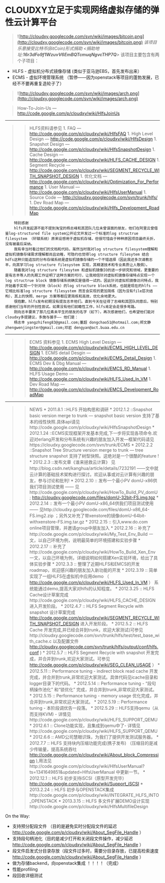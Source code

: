 # CLOUDXY立足于实现网络虚拟存储的弹性云计算平台 #
> ![http://cloudxy.googlecode.com/svn/wiki/images/bitcoin.png](http://cloudxy.googlecode.com/svn/wiki/images/bitcoin.png)  _该项目乐意接受比特币(BitCoin)形式捐助 <捐助地址:**16r3dFo9f1WzuvV6EmBQTcmuqNgvcTHP7Q**>_
该项目主要包含有两个子项目：
  * HLFS - 虚拟机分布式镜像存储 (类似于亚马逊EBS，首先发布出来）
  * ECMS - 虚拟环境管理系统 （暂停——因为openstack等项目的蓬勃发展，已经不不要再重复造轮子了）

> ![http://cloudxy.googlecode.com/svn/wiki/images/arch.png](http://cloudxy.googlecode.com/svn/wiki/images/arch.png)

> How-To-Join-Us            — http://code.google.com/p/cloudxy/wiki/HlfsJoinUs

---

> > HLFS资料请参见
    1. FAQ                — http://code.google.com/p/cloudxy/wiki/HlfsFAQ
    1. High Level Design  — http://code.google.com/p/cloudxy/wiki/HlfsDesign
    1. Snapshot Design    — http://code.google.com/p/cloudxy/wiki/HlfsSnapshotDesign
    1. Cache Design       — http://code.google.com/p/cloudxy/wiki/HLFS_CACHE_DESIGN
    1. Segment Recycle    — http://code.google.com/p/cloudxy/wiki/SEGMENT_RECYCLE_WITH_SNAPSHOT_DESIGN
    1. 优化文档           — http://code.google.com/p/cloudxy/wiki/Optimization_For_Performance
    1. User Manual        — http://code.google.com/p/cloudxy/wiki/HlfsUserManual
    1. Source Code        — http://cloudxy.googlecode.com/svn/trunk/hlfs/
    1. Dev Road Map       — http://code.google.com/p/cloudxy/wiki/Hlfs_Development_RoadMap
```
    特别感谢
    hlfs开发起源不能不提到淘宝的杨志峰和其团队几位未曾谋面的朋友，他们在阿里云曾借鉴log-structured file system公开论文开发过一个标准的log structrue filesystem （轩辕系统）原来设想用于虚拟机存储，但很可惜由于种种原因项目最终夭折，没有被最后采纳。
    我有幸当时看过他们的文档和代码，虽然当时我对log structure filesystem理解和虚拟机镜像存储需求理解都尚且幼稚，可隐约也觉得log structure filesytem 结合 hdfs这种只能追加的分布存储系统是虚拟机镜像存储的一个不错选择（因此我还多次请教志丰，向其学习log structure filesystem 实现，其精湛技术和专业素质让人敬佩）。
    随着我对log structure filesytem 和虚拟机镜像IO的进一步研究和领域，更重要的是有志丰等人的先期工作证明了这种方案的可行，让我相信针对虚拟机镜像存储特点实现一个log structrue block 镜像存储系统确实是值得一试的。因此针对虚拟机镜像访问特点，我开始着手实现一个针对块（block）的log structure block系统，也就是现在的hlfs —— 它相比标准log structure filesystem 而言会实现的更加简练（因为没有file层次结构），其上的快照、merge 方案等都应更简练和高效，优化余地更大。
    很抱歉，hlfs发布初期没有提及志丰他们。直到今天在征得了志峰和其团队同意后，特别感谢他们当年的开创性尝试。如果没有他们前瞻性工作，hlfs肯定会走很多弯路。
    刚向志丰要来了那几位素未平生的朋友的名字（如下），再次感谢他们，也希望他们能对cloudxy多提建议，多施与援手—— 他们是：
    杨志丰 yangzhifeng83@gmail.com;董超 dongchao51@hotmail.com;郑文静 zhengwenjingster@gmail.com;邓岩 dengyan@act.buaa.edu.cn
```

---

> > ECMS 资料参见
    1. ECMS High Level Design —  http://code.google.com/p/cloudxy/wiki/ECMS_HIGH_LEVEL_DESIGN
    1. ECMS detail Desgin     — http://code.google.com/p/cloudxy/wiki/ECMS_Detail_Design
    1. ECMS Dev & Dbg Manual  — http://code.google.com/p/cloudxy/wiki/EMCS_RD_Manual
    1. HLFS Usage Demo        — http://code.google.com/p/cloudxy/wiki/HLFS_Used_In_VM
    1. Dev Road Map           — http://code.google.com/p/cloudxy/wiki/EMCS_Development_RoadMap

---

> > NEWS
    * 2011.8.1   ::HLFS 开始构思和调研
    * 2012.1.2   ::Snapshot basic version merge to trunk — snapshot basic version 支持了基本的线性快照.具体api请见http://code.google.com/p/cloudxy/wiki/HlfsSnapshotDesign
    * 2012.1.24  ::ECMS实现框架开发基本完成,下一步将实现各项命令.欢迎对erlang开发和分布系统有兴趣的朋友加入开发—框架代码请见https://cloudxy.googlecode.com/svn/trunk/ECMS
    * 2012.2.2   ::Snapshot Tree Structure version merge to trunk  — tree structure snapshot 支持了树型快照。这绝对是一个很酷的feature !
    * 2012.2.3   ::发布文章《谁来拯救云计算》 见http://blog.csdn.net/kanghua/article/details/7232191 ——文中就云计算的基础技术架构进行探讨。欢迎从事或对云计算有兴趣的朋友，参与讨论和批判!
    * 2012.2.10  :: 发布一个最小PV domU-x86供我们项目测试使用 —— 见http://code.google.com/p/cloudxy/wiki/HowTo\_Build\_PV\_domU ; http://cloudxy.googlecode.com/files/domU-32bit-FS.img.tgz
    * 2012.2.14  :: 发布一个最小PV domU-x86\_64供我们项目测试使用 —— 见http://cloudxy.googlecode.com/files/domU-x86\_64-FS.img2.zip ；另外又补充了带xenstore的镜像domU-64bit-withxenstore-FS.img.tar.gz
    * 2012.2.15  :: 引入www.do.com online项目管理，并邀请group中朋友加入
    * 2012.2.16  :: 补充了http://code.google.com/p/cloudxy/wiki/My\_Test\_Env\_Build 一文，以自己环境为例，说明最简单的环境搭建和实验步骤
    * 2012.2.17  :: 补充了http://code.google.com/p/cloudxy/wiki/HowTo\_Build\_Xen\_Env 一文，以自己环境为例，详细说明如何搭建Xen实验环境，给出了具体实验步骤
    * 2012.3.3   :: 整理了近期HLFS和EMCS的开发roadmap，欢迎感兴趣的朋友加入新功能的开发
    * 2012.3.19  :: 简单实现了一组HLFS在虚拟机中应用demo （ http://code.google.com/p/cloudxy/wiki/HLFS_Used_In_VM ）  系统能通过demo,提高大家对hlfs的认知程度。
    * 2012.3.25  :: HLFS Cache设计草案完成http://code.google.com/p/cloudxy/wiki/HLFS\_CACHE\_DESIGN 进入开发阶段。
    * 2012.4.7   :: HLFS Segment Recycle with snapshot 设计草案完成  http://code.google.com/p/cloudxy/wiki/SEGMENT_RECYCLE_WITH_SNAPSHOT_DESIGN 进入开发阶段。
    * 2012.5.2   :: HLFS Cache 开发完成,并已经合并到trunk，欢迎大家测试(可参见http://cloudxy.googlecode.com/svn/trunk/hlfs/test/test\_base\_with\_cache.c 以及配置文件 http://cloudxy.googlecode.com/svn/trunk/hlfs/output/conf/hlfs.conf )
    * 2012.5.7   :: HLFS Segment Recycle with snapshot 开发完成，并合并到trunk,欢迎大家测试。可参见 http://code.google.com/p/cloudxy/wiki/SEG_CLEAN_USAGE ）
    * 2012.5.11  :: Performance tuning - indirect block read cache 开发完成，并合并到trunk,非常欢迎大家测试。具体代码见icache目录和logger目录下的代码。
    * 2012.5.14  :: Performance tuning - “段句柄操作池化” 和“锁优化” 完成，并合并到trunk,非常欢迎大家测试。
    * 2012.5.15  :: Performance tuning -  memory usage 优化完成，并合并到trunk,非常欢迎大家测试。
    * 2012.5.19  :: Performance tuning -  本阶段调优告一段落。
    * 2012.5.29  :: HLFS支持qemu（从而支持KVM) - 详情见http://code.google.com/p/cloudxy/wiki/HLFS\_SUPPORT\_QEMU
    * 2012.6.1   :: Clone功能实现，且集成到qemu中了- 详情见http://code.google.com/p/cloudxy/wiki/HLFS\_SUPPORT\_QEMU
    * 2012.6.6   :: AMD公司慧眼识珠，为我们了提供开发测试服务器。
    * 2012.7.7   :: HLFS 支持块内压缩功能完成(携子发布) （压缩目的是减少传输量，提高系统吞吐 http://code.google.com/p/cloudxy/wiki/About_block_Compression ),用法见http://code.google.com/p/cloudxy/wiki/HlfsUserManual?ts=1341649851&updated=HlfsUserManual 中更新一节。
    * 2012.12.1  :: HLFS 初步支持iSCSI（原型开发完毕）http://code.google.com/p/cloudxy/wiki/Support_iSCSI
    * 2013.2.24  :: HLFS 初步与OPENSTACK集成http://code.google.com/p/cloudxy/wiki/INTEGRATE\_HLFS\_INTO\_OPENSTACK
    * 2013.3.15  :: HLFS 多文件扩展DEMO设计实现http://code.google.com/p/cloudxy/wiki/HlfsMultifileDesign

On the Way:
  * 支持预分配段文件 （目的是避免实时分配段文件的延迟 http://code.google.com/p/cloudxy/wiki/About_SegFile_Handle ）
  * 支持段句柄池化（目的是减少打开和关闭段文件操作，减少延迟 http://code.google.com/p/cloudxy/wiki/About_SegFile_Handle ）
  * 段文件启发式分目录存放（段文件过多时，需要分目录存放，已提高检索速度 http://code.google.com/p/cloudxy/wiki/About_SegFile_Handle ）
  * 做为存储backend，向openstack集成 ！！！！（完成）
  * 性能profiling
  * 段回收详细测试




